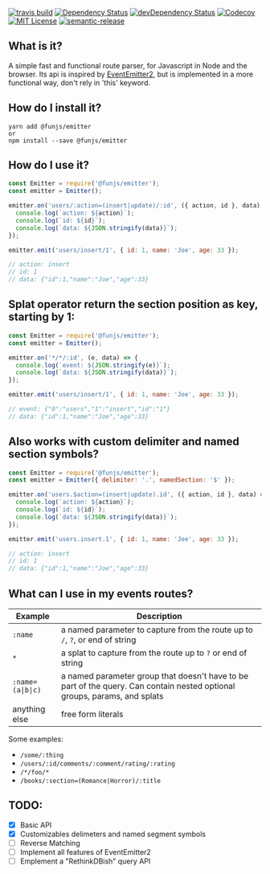 [![travis build](https://img.shields.io/travis/fun-js/emitter.svg?style=flat)](https://travis-ci.org/fun-js/emitter)
[![Dependency Status](https://david-dm.org/fun-js/emitter.svg?theme=shields.io)](https://david-dm.org/fun-js/emitter)
[![devDependency Status](https://david-dm.org/fun-js/emitter/dev-status.svg?theme=shields.io)](https://david-dm.org/fun-js/route-parser#info=devDependencies)
[![Codecov](https://img.shields.io/codecov/c/github/fun-js/emitter.svg)]()
[![MIT License](https://img.shields.io/github/license/fun-js/emitter.svg?style=flat)](http://opensource.org/licenses/MIT)
[![semantic-release](https://img.shields.io/badge/%20%20%F0%9F%93%A6%F0%9F%9A%80-semantic--release-e10079.svg?style=flat)](https://github.com/semantic-release/semantic-release)

## What is it?

A simple fast and functional route parser, for Javascript in Node and the browser. Its api is inspired by [EventEmitter2](https://github.com/asyncly/EventEmitter2), but is implemented in a more functional way, don't rely in 'this' keyword.


## How do I install it?

```Shell
yarn add @funjs/emitter
or
npm install --save @funjs/emitter
```

## How do I use it?

```javascript
const Emitter = require('@funjs/emitter');
const emitter = Emitter();

emitter.on('users/:action=(insert|update)/:id', ({ action, id }, data) => {
  console.log(`action: ${action}`);
  console.log(`id: ${id}`);
  console.log(`data: ${JSON.stringify(data)}`);
});

emitter.emit('users/insert/1', { id: 1, name: 'Joe', age: 33 });

// action: insert
// id: 1
// data: {"id":1,"name":"Joe","age":33}

```

## Splat operator return the section position as key, starting by 1:

```javascript
const Emitter = require('@funjs/emitter');
const emitter = Emitter();

emitter.on('*/*/:id', (e, data) => {
  console.log(`event: ${JSON.stringify(e)}`);
  console.log(`data: ${JSON.stringify(data)}`);
});

emitter.emit('users/insert/1', { id: 1, name: 'Joe', age: 33 });

// event: {"0":"users","1":"insert","id":"1"}
// data: {"id":1,"name":"Joe","age":33}

```

## Also works with custom delimiter and named section symbols?

```javascript
const Emitter = require('@funjs/emitter');
const emitter = Emitter({ delimiter: '.', namedSection: '$' });

emitter.on('users.$action=(insert|update).id', ({ action, id }, data) => {
  console.log(`action: ${action}`);
  console.log(`id: ${id}`);
  console.log(`data: ${JSON.stringify(data)}`);
});

emitter.emit('users.insert.1', { id: 1, name: 'Joe', age: 33 });

// action: insert
// id: 1
// data: {"id":1,"name":"Joe","age":33}

```

## What can I use in my events routes?

| Example         | Description          |
| --------------- | -------- |
| `:name`         |  a named parameter to capture from the route up to `/`, `?`, or end of string  |
| `*`        |  a splat to capture from the route up to `?` or end of string |
| <code>:name=(a&#124;b&#124;c)</code>  |  a named parameter group that doesn't have to be part of the query. Can contain nested optional groups, params, and splats
| anything else   | free form literals |

Some examples:

* `/some/:thing`
* `/users/:id/comments/:comment/rating/:rating`
* `/*/foo/*`
* `/books/:section=(Romance|Horror)/:title`


## TODO:

- [x] Basic API
- [x] Customizables delimeters and named segment symbols
- [ ] Reverse Matching
- [ ] Implement all features of EventEmitter2
- [ ] Emplement a "RethinkDBish" query API
